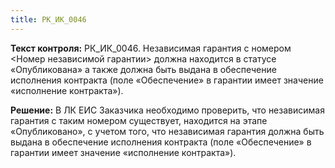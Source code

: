 ```yaml
---
title: РК_ИК_0046
---
```


**Текст контроля:**
РК_ИК_0046. Независимая гарантия с номером <Номер независимой гарантии> должна находится в статусе «Опубликована» а также должна быть выдана в обеспечение исполнения контракта (поле «Обеспечение» в гарантии имеет значение «исполнение контракта»).

**Решение:**
В ЛК ЕИС Заказчика необходимо проверить, что независимая гарантия с таким номером существует, находится на этапе «Опубликовано», с учетом того, что независимая гарантия должна быть выдана в обеспечение исполнения контракта (поле «Обеспечение» в гарантии имеет значение «исполнение контракта»).